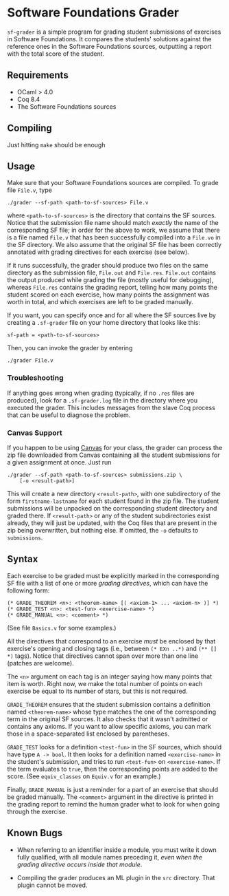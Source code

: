 # Software Foundations Grader

`sf-grader` is a simple program for grading student submissions of
exercises in Software Foundations. It compares the students' solutions
against the reference ones in the Software Foundations sources,
outputting a report with the total score of the student.

## Requirements

- OCaml > 4.0
- Coq 8.4
- The Software Foundations sources

## Compiling

Just hitting `make` should be enough

## Usage

Make sure that your Software Foundations sources are compiled. To
grade file `File.v`, type

    ./grader --sf-path <path-to-sf-sources> File.v

where `<path-to-sf-sources>` is the directory that contains the SF
sources. Notice that the submission file name should match *exactly*
the name of the corresponding SF file; in order for the above to work,
we assume that there is a file named `File.v` that has been
successfully compiled into a `File.vo` in the SF directory. We also
assume that the original SF file has been correctly annotated with
grading directives for each exercise (see below).

If it runs successfully, the grader should produce two files on the
same directory as the submission file, `File.out` and
`File.res`. `File.out` contains the output produced while grading the
file (mostly useful for debugging), whereas `File.res` contains the
grading report, telling how many points the student scored on each
exercise, how many points the assignment was worth in total, and which
exercises are left to be graded manually.

If you want, you can specify once and for all where the SF sources
live by creating a `.sf-grader` file on your home directory that looks
like this:

    sf-path = <path-to-sf-sources>

Then, you can invoke the grader by entering

    ./grader File.v

### Troubleshooting

If anything goes wrong when grading (typically, if no `.res` files are
produced), look for a `.sf-grader.log` file in the directory where you
executed the grader. This includes messages from the slave Coq process
that can be useful to diagnose the problem.

### Canvas Support

If you happen to be using [Canvas][1] for your class, the grader can
process the zip file downloaded from Canvas containing all the
student submissions for a given assignment at once. Just run

    ./grader --sf-path <path-to-sf-sources> submissions.zip \
        [-o <result-path>]

This will create a new directory `<result-path>`, with one
subdirectory of the form `firstname-lastname` for each student found
in the zip file. The student submissions will be unpacked on the
corresponding student directory and graded there. If `<result-path>`
or any of the student subdirectories exist already, they will just be
updated, with the Coq files that are present in the zip being
overwritten, but nothing else. If omitted, the `-o` defaults to
`submissions`.

## Syntax

Each exercise to be graded must be explicitly marked in the
corresponding SF file with a list of one or more _grading
directives_, which can have the following form:

    (* GRADE_THEOREM <n>: <theorem-name> [( <axiom-1> ... <axiom-n> )] *)
    (* GRADE_TEST <n>: <test-fun> <exercise-name> *)
    (* GRADE_MANUAL <n>: <comment> *)

(See file `Basics.v` for some examples.)

All the directives that correspond to an exercise _must_ be enclosed
by that exercise's opening and closing tags (i.e., between `(* EXn
..*)` and `(** [] *)` tags). Notice that directives cannot span over
more than one line (patches are welcome).

The `<n>` argument on each tag is an integer saying how many points
that item is worth. Right now, we make the total number of points on
each exercise be equal to its number of stars, but this is not required.

`GRADE_THEOREM` ensures that the student submission contains a
definition named `<theorem-name>` whose type matches the one of the
corresponding term in the original SF sources. It also checks that it
wasn't admitted or contains any axioms. If you want to allow specific
axioms, you can mark those in a space-separated list enclosed by
parentheses.

`GRADE_TEST` looks for a definition `<test-fun>` in the SF sources,
which should have type `A -> bool`. It then looks for a definition
named `<exercise-name>` in the student's submission, and tries to run
`<test-fun>` on `<exercise-name>`. If the term evaluates to `true`,
then the corresponding points are added to the score. (See
`equiv_classes` on `Equiv.v` for an example.)

Finally, `GRADE_MANUAL` is just a reminder for a part of an exercise
that should be graded manually. The `<comment>` argument in the
directive is printed in the grading report to remind the human grader
what to look for when going through the exercise.

## Known Bugs

- When referring to an identifier inside a module, you must write it
  down fully qualified, with all module names preceding it, _even when
  the grading directive occurs inside that module_.

- Compiling the grader produces an ML plugin in the `src`
  directory. That plugin cannot be moved.

  [1]: https://canvas.instructure.com
